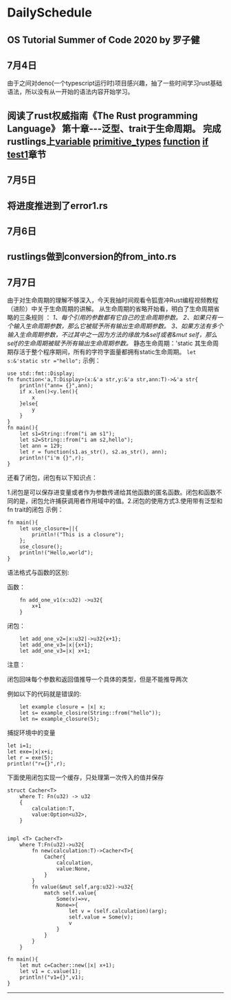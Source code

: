 # DailySchedule
OS Tutorial Summer of Code 2020 by 罗子健
---
## 7月4日
由于之间对deno(一个typescript运行时)项目感兴趣，抽了一些时间学习rust基础语法，所以没有从一开始的语法内容开始学习。

阅读了rust权威指南《The Rust programming Language》 第十章---泛型、trait于生命周期。
完成rustlings上[variable](https://github.com/kszlzj/DailySchedule/tree/master/step0/variables) [primitive_types](https://github.com/kszlzj/DailySchedule/tree/master/step0/primitive_types) [function](https://github.com/kszlzj/DailySchedule/tree/master/step0/functions) [if](https://github.com/kszlzj/DailySchedule/tree/master/step0/if) [test1](https://github.com/kszlzj/DailySchedule/blob/master/step0/test1.rs)章节
---
## 7月5日
将进度推进到了error1.rs
---
## 7月6日
rustlings做到conversion的from_into.rs
---
## 7月7日
由于对生命周期的理解不够深入，今天我抽时间观看令狐壹冲Rust编程视频教程（进阶）中关于生命周期的讲解。
从生命周期的省略开始看，明白了生命周期省略的三条规则 ：
*1、每个引用的参数都有它自己的生命周期参数。*
*2、如果只有一个输入生命周期参数，那么它被赋予所有输出生命周期参数。*
*3、如果方法有多个输入生命周期参数，不过其中之一因为方法的缘故为&self或者&mut self，那么self的生命周期被赋予所有输出生命周期参数。*
静态生命周期：'static 其生命周期存活于整个程序期间，所有的字符字面量都拥有static生命周期。
`let s:&'static str ="hello";`
示例：
```
use std::fmt::Display;
fn function<'a,T:Display>(x:&'a str,y:&'a str,ann:T)->&'a str{
    println!("ann= {}",ann);
    if x.len()<y.len(){
        x
    }else{
        y
    }
} 
fn main(){
    let s1=String::from("i am s1");
    let s2=String::from("i am s2,hello");
    let ann = 129;
    let r = function(s1.as_str(), s2.as_str(), ann);
    println!("i'm {}",r);
}
```
还看了闭包，闭包有以下知识点：

1.闭包是可以保存进变量或者作为参数传递给其他函数的匿名函数。闭包和函数不同的是，闭包允许捕获调用者作用域中的值。2.闭包的使用方式3.使用带有泛型和fn trait的闭包
示例：
```
fn main(){
    let use_closure=||{
        println!("This is a closure");
    };
    use_closure();
    println!("Hello,world");
}
```
语法格式与函数的区别:

函数：
```
    fn add_one_v1(x:u32) ->u32{
        x+1
    }
```
闭包：
```
    let add_one_v2=|x:u32|->u32{x+1};
    let add_one_v3=|x|{x+1};
    let add_one_v3=|x| x+1;
```
注意：

闭包回味每个参数和返回值推导一个具体的类型，但是不能推导两次

例如以下的代码就是错误的:

```
    let example closure = |x| x;
    let s= example_closire(String::from("hello"));
    let n= example_closure(5);
```

捕捉环境中的变量
```
let i=1;
let exe=|x|x+i;
let r = exe(5);
println!("r={}",r);
```

下面使用闭包实现一个缓存，只处理第一次传入的值并保存

```
struct Cacher<T>
    where T: Fn(u32) -> u32
    {
        calculation:T,
        value:Option<u32>,
    }


impl <T> Cacher<T>
    where T:Fn(u32)->u32{
        fn new(calculation:T)->Cacher<T>{
            Cacher{
                calculation,
                value:None,
            }
        }
        fn value(&mut self,arg:u32)->u32{
            match self.value{
                Some(v)=>v,
                None=>{
                    let v = (self.calculation)(arg);
                    self.value = Some(v);
                    v
                }
            }
        }
    }

fn main(){
    let mut c=Cacher::new(|x| x+1);
    let v1 = c.value(1);
    println!("v1={}",v1);
}
```
---